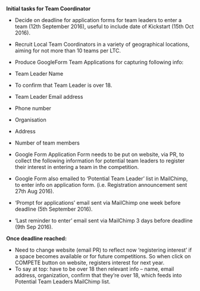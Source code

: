 **Initial tasks for Team Coordinator**

* Decide on deadline for application forms for team leaders to enter a team (12th September 2016), useful to include date of Kickstart (15th Oct 2016).

* Recruit Local Team Coordinators in a variety of geographical locations, aiming for not more than 10 teams per LTC.

* Produce GoogleForm Team Applications for capturing following info:
  
 * Team Leader Name
 * To confirm that Team Leader is over 18.
 * Team Leader Email address
 * Phone number
 * Organisation
 * Address
 * Number of team members

* Google Form Application Form needs to be put on website, via PR, to collect the following information for potential team leaders to register their interest in entering a team in the competition.

* Google Form also emailed to ‘Potential Team Leader’ list in MailChimp, to enter info on application form. (i.e. Registration announcement sent 27th Aug 2016).
* ‘Prompt for applications’ email sent via MailChimp one week before deadline (5th September 2016).
* ‘Last reminder to enter’ email sent via MailChimp 3 days before deadline (9th Sep 2016).


**Once deadline reached:**
* Need to change website (email PR) to reflect now ‘registering interest’ if a space becomes available or for future competitions.  So when click on COMPETE button on website, registers interest for next year.
 * To say at top:  have to be over 18 then relevant info – name, email address, organization, confirm that they’re over 18, which feeds into Potential Team Leaders MailChimp list.
